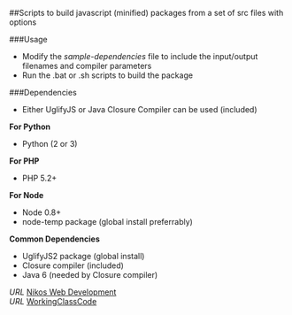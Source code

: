 ##Scripts to build javascript (minified) packages from a set of src files with options

###Usage

* Modify the *sample-dependencies* file to include the input/output filenames and compiler parameters
* Run the .bat or .sh scripts to build the package

###Dependencies

* Either UglifyJS or Java Closure Compiler can be used (included)

__For Python__
* Python (2 or 3)

__For PHP__
* PHP 5.2+

__For Node__
* Node 0.8+
* node-temp package (global install preferrably)

__Common Dependencies__
* UglifyJS2 package (global install)
* Closure compiler (included)
* Java 6 (needed by Closure compiler)


*URL* [Nikos Web Development](http://nikos-web-development.netai.net/ "Nikos Web Development")  
*URL* [WorkingClassCode](http://workingclasscode.uphero.com/ "Working Class Code")  


